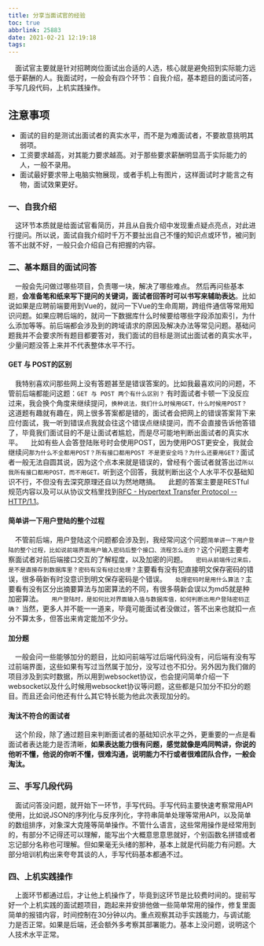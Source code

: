```yaml
---
title: 分享当面试官的经验
toc: true
abbrlink: 25883
date: 2021-02-21 12:19:18
tags:
---
```


&emsp;面试官主要就是针对招聘岗位面试出合适的人选，核心就是避免招到实际能力远低于薪酬的人。我面试时，一般会有四个环节：自我介绍，基本题目的面试问答，手写几段代码，上机实践操作。

## 注意事项
- 面试的目的是测试出面试者的真实水平，而不是为难面试者，不要故意挑明其弱项。
- 工资要求越高，对其能力要求越高。对于那些要求薪酬明显高于实际能力的人，一般不录用。
- 面试最好要求带上电脑实物展现，或者手机上有图片，这样面试时才能言之有物，面试效果更好。

### 一、自我介绍
&emsp;这环节本质就是给面试官看简历，并且从自我介绍中发现重点疑点亮点，对此进行提问。所以说，面试自我介绍时千万不要扯出自己不懂的知识点或环节，被问到答不出就不好，一般只会介绍自己有把握的内容。

### 二、基本题目的面试问答
&emsp;一般会先问做过哪些项目，负责哪一块，解决了哪些难点。 然后再问些基本题，__会准备笔和纸来写下提问的关键词，面试者回答时可以书写来辅助表达__。比如说如果是应聘前端要用到Vue的，就问一下Vue的生命周期，跨组件通信等常用知识问题。如果应聘后端的，就问一下数据库什么时候要给哪些字段添加索引，为什么添加等等。前后端都会涉及到的跨域请求的原因及解决办法等常见问题。基础问题我并不会要求所有题目都要答对，我们面试的目标是测试出面试者的真实水平，少量问题没答上来并不代表整体水平不行。

#### GET 与 POST的区别
&emsp;我特别喜欢问那些网上没有答题甚至是错误答案的。比如我最喜欢问的问题，不管前后端都能问这题：`GET 与 POST 两个有什么区别？` 有时面试者卡顿一下没反应过来，我会换个角度来继续提问，`换种说法，我们什么时候用GET，什么时候用POST？`
&emsp;这道题有趣就有趣在，网上很多答案都是错的，面试者会把网上的错误答案背下来应付面试，我一听到错误点我就会往这个错误点继续提问，而不会直接告诉他答错了，毕竟我们面试目的不是让面试者尴尬，而是尽可能地判断出面试者的真实水平。 
&emsp;比如有些人会答登陆账号时会使用POST，因为使用POST更安全，我就会继续问`那为什么不全都用POST？所有接口都用POST 不是更安全吗？为什么还要用GET？`面试者一般无法自圆其说，因为这个点本来就是错误的，曾经有个面试者就答出过`所以我所有接口都用POST，而不用GET。`听到这个回答，我就判断出这个人水平不仅基础知识不行，不但没有去深究原理还自以为然地瞎搞。
&emsp;此题的答案主要是RESTful规范内容以及可以从协议文档里找到[RFC - Hypertext Transfer Protocol -- HTTP/1.1](https://tools.ietf.org/html/rfc2616)。

#### 简单讲一下用户登陆的整个过程
&emsp;不管前后端，用户登陆这个问题都会涉及到，我经常问这个问题`简单讲一下用户登陆的整个过程，比如说前端界面用户输入密码后整个接口、流程怎么走的？`这个问题主要考察面试者对前后端接口交互的了解程度，以及加密的问题。
&emsp;`密码从前端传过来后，是不是直接存到数据库里？密码有没有经过处理？`主要看有没有犯直接明文保存密码的错误，很多萌新有时没意识到明文保存密码是个错误。
&emsp;`处理密码时是用什么算法？`主要看有没有区分出摘要算法与加密算法的不同，有很多萌新会误以为md5就是种加密算法。
&emsp;`用户登陆时，是如何比对界面输入值与数据库值，如何判断出用户登陆密码正确？` 当然，更多人并不能一一道来，毕竟可能面试者没做过，答不出来也就扣一点分不算太多，但答出来肯定能加不少分。

#### 加分题
&emsp;一般会问一些能够加分的题目，比如问前端写过后端代码没有，问后端有没有写过前端界面，这些如果有写过当然属于加分，没写过也不扣分。另外因为我们做的项目涉及到实时数据，所以用到websocket协议，也会提问简单介绍一下websocket以及什么时候用websocket协议等问题，这些都是只加分不扣分的题目。而且还会问他还有什么其它特长能为他此次表现加分的。

#### 淘汰不符合的面试者
&emsp;这个阶段，除了通过题目来判断面试者的基础知识水平之外，更重要的一点是看面试者表达能力是否清晰，__如果表达能力很有问题，感觉就像是鸡同鸭讲，你说的他听不懂，他说的你听不懂，很难沟通，说明能力不行或者很难团队合作，一般会淘汰。__

### 三、手写几段代码
&emsp;面试问答没问题，就开始下一环节，手写代码。手写代码主要快速考察常用API使用，比如说JSON的序列化与反序列化，字符串简单处理等常用API，以及简单的数组排序，对象深大克隆等简单操作。不管什么语言，这些常用操作是经常用到的，有部分不记得还可以理解，能写出个大概意思意思就好，个别函数名拼错或者忘记部分名称也可理解。但如果毫无头绪的那种，基本上就是代码能力有问题。大部分培训机构出来夸夸其谈的人，手写代码基本都通不过。

### 四、上机实践操作
&emsp;上面环节都通过后，才让他上机操作了，毕竟到这环节是比较费时间的。提前写好一个上机实践的面试题项目，跑起来并安排他做一些简单常用的操作，修复里面简单的报错内容，时间控制在30分钟以内。重点观察其动手实践能力，与调试能力是否正常。如果是后端，还会额外多考察其部署能力。基本上没问题，说明这个人技术水平正常。